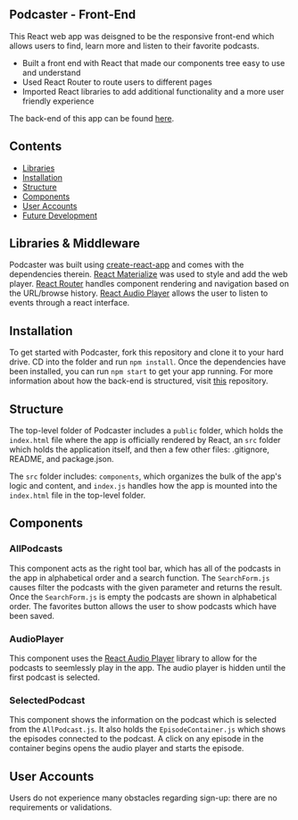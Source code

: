 ## Podcaster - Front-End

This React web app was deisgned to be the responsive front-end which allows users to find, learn more and listen to their favorite podcasts.  
  + Built a front end with React that made our components tree easy to use and understand 
  + Used React Router to route users to different pages 
  + Imported React libraries to add additional functionality and a more user friendly experience

The back-end of this app can be found [here](https://github.com/d-collins2/Podcaster-Backend).  
## Contents

- [Libraries](#libraries)
- [Installation](#installation)
- [Structure](#structure)
- [Components](#components)
- [User Accounts](#user-accounts)
- [Future Development](#future-development)

## Libraries & Middleware

Podcaster was built using [create-react-app](https://github.com/facebook/create-react-app) and comes with the dependencies therein. [React Materialize](https://github.com/react-materialize/react-materialize) was used to style and add the web player. [React Router](https://github.com/ReactTraining/react-router) handles component rendering and navigation based on the URL/browse history. [React Audio Player](https://github.com/justinmc/react-audio-player) allows the user to listen to events through a react interface.  

## Installation 

To get started with Podcaster, fork this repository and clone it to your hard drive. CD into the folder and run ```npm install```. Once the dependencies have been installed, you can run ```npm start``` to get your app running. For more information about how the back-end is structured, visit [this](https://github.com/d-collins2/Podcaster-Backend) repository.

## Structure

The top-level folder of Podcaster includes a `public` folder, which holds the `index.html` file where the app is officially rendered by React, an `src` folder which holds the application itself, and then a few other files: .gitignore, README, and package.json. 

The `src` folder includes: `components`, which organizes the bulk of the app's logic and content, and `index.js` handles how the app is mounted into the `index.html` file in the top-level folder. 

## Components

### AllPodcasts

This component acts as the right tool bar, which has all of the podcasts in the app in alphabetical order and a search function. The ```SearchForm.js``` causes filter the podcasts with the given parameter and returns the result. Once the ```SearchForm.js``` is empty the podcasts are shown in alphabetical order. The favorites button allows the user to show podcasts which have been saved. 

### AudioPlayer

This component uses the [React Audio Player](https://github.com/justinmc/react-audio-player) library to allow for the podcasts to seemlessly play in the app. The audio player is hidden until the first podcast is selected. 

### SelectedPodcast 

This component shows the information on the podcast which is selected from the ```AllPodcast.js```. It also holds the ```EpisodeContainer.js``` which shows the episodes connected to the podcast. A click on any episode in the container begins opens the audio player and starts the episode. 

## User Accounts 

Users do not experience many obstacles regarding sign-up: there are no requirements or validations. 


